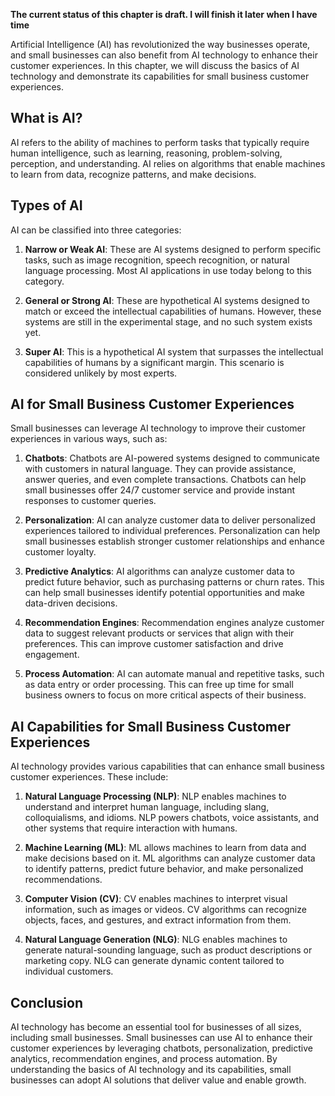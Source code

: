 **The current status of this chapter is draft. I will finish it later when I have time**

Artificial Intelligence (AI) has revolutionized the way businesses operate, and small businesses can also benefit from AI technology to enhance their customer experiences. In this chapter, we will discuss the basics of AI technology and demonstrate its capabilities for small business customer experiences.

What is AI?
-----------

AI refers to the ability of machines to perform tasks that typically require human intelligence, such as learning, reasoning, problem-solving, perception, and understanding. AI relies on algorithms that enable machines to learn from data, recognize patterns, and make decisions.

Types of AI
-----------

AI can be classified into three categories:

1. **Narrow or Weak AI**: These are AI systems designed to perform specific tasks, such as image recognition, speech recognition, or natural language processing. Most AI applications in use today belong to this category.

2. **General or Strong AI**: These are hypothetical AI systems designed to match or exceed the intellectual capabilities of humans. However, these systems are still in the experimental stage, and no such system exists yet.

3. **Super AI**: This is a hypothetical AI system that surpasses the intellectual capabilities of humans by a significant margin. This scenario is considered unlikely by most experts.

AI for Small Business Customer Experiences
------------------------------------------

Small businesses can leverage AI technology to improve their customer experiences in various ways, such as:

1. **Chatbots**: Chatbots are AI-powered systems designed to communicate with customers in natural language. They can provide assistance, answer queries, and even complete transactions. Chatbots can help small businesses offer 24/7 customer service and provide instant responses to customer queries.

2. **Personalization**: AI can analyze customer data to deliver personalized experiences tailored to individual preferences. Personalization can help small businesses establish stronger customer relationships and enhance customer loyalty.

3. **Predictive Analytics**: AI algorithms can analyze customer data to predict future behavior, such as purchasing patterns or churn rates. This can help small businesses identify potential opportunities and make data-driven decisions.

4. **Recommendation Engines**: Recommendation engines analyze customer data to suggest relevant products or services that align with their preferences. This can improve customer satisfaction and drive engagement.

5. **Process Automation**: AI can automate manual and repetitive tasks, such as data entry or order processing. This can free up time for small business owners to focus on more critical aspects of their business.

AI Capabilities for Small Business Customer Experiences
-------------------------------------------------------

AI technology provides various capabilities that can enhance small business customer experiences. These include:

1. **Natural Language Processing (NLP)**: NLP enables machines to understand and interpret human language, including slang, colloquialisms, and idioms. NLP powers chatbots, voice assistants, and other systems that require interaction with humans.

2. **Machine Learning (ML)**: ML allows machines to learn from data and make decisions based on it. ML algorithms can analyze customer data to identify patterns, predict future behavior, and make personalized recommendations.

3. **Computer Vision (CV)**: CV enables machines to interpret visual information, such as images or videos. CV algorithms can recognize objects, faces, and gestures, and extract information from them.

4. **Natural Language Generation (NLG)**: NLG enables machines to generate natural-sounding language, such as product descriptions or marketing copy. NLG can generate dynamic content tailored to individual customers.

Conclusion
----------

AI technology has become an essential tool for businesses of all sizes, including small businesses. Small businesses can use AI to enhance their customer experiences by leveraging chatbots, personalization, predictive analytics, recommendation engines, and process automation. By understanding the basics of AI technology and its capabilities, small businesses can adopt AI solutions that deliver value and enable growth.
